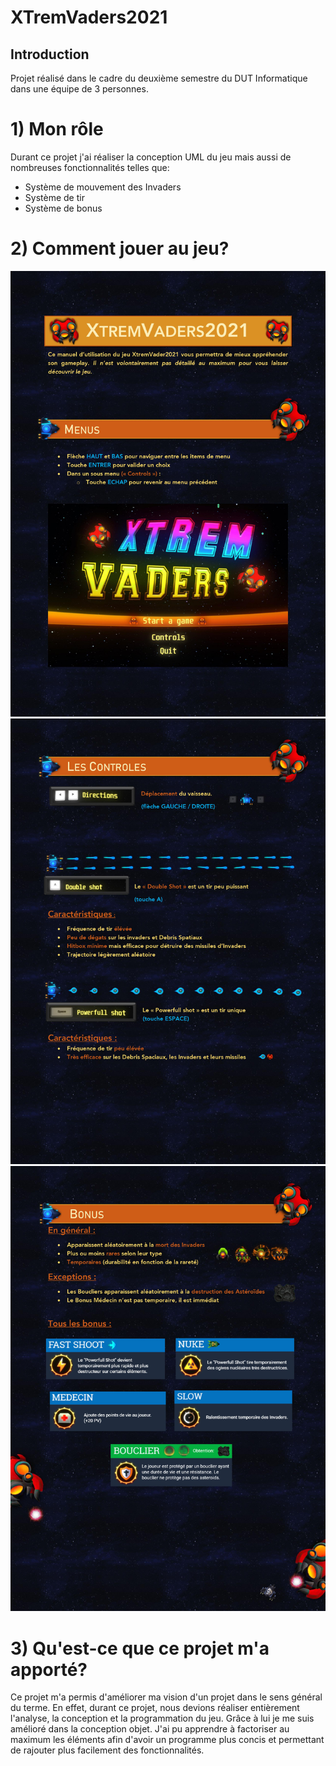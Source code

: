 # XTremVaders2021
## Introduction
Projet réalisé dans le cadre du deuxième semestre du DUT Informatique dans une équipe de 3 personnes. 

# 1) Mon rôle
Durant ce projet j'ai réaliser la conception UML du jeu mais aussi de nombreuses fonctionnalités telles que:
  - Système de mouvement des Invaders
  - Système de tir
  - Système de bonus
  
  # 2) Comment jouer au jeu?
  ![Page 1](media/manuelPage1.jpg)
  ![Page 2](media/manuelPage2.jpg)
  ![Page 3](media/manuelPage3.jpg)
  
  # 3) Qu'est-ce que ce projet m'a apporté?
Ce projet m'a permis d'améliorer ma vision d'un projet dans le sens général du terme. En effet, durant ce projet, nous devions réaliser entièrement l'analyse, la conception et la programmation du jeu. Grâce à lui je me suis amélioré dans la conception objet. J'ai pu apprendre à factoriser au maximum les éléments afin d'avoir un programme plus concis et permettant de rajouter plus facilement des fonctionnalités.
